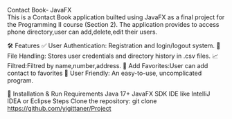 Contact Book- JavaFX  
This is a Contact Book application builted using JavaFX as a final project for the Programming II course (Section 2). The application provides to access phone directory,user can add,delete,edit their users.

🛠 Features
✅ User Authentication: Registration and login/logout system.
💾 File Handling: Stores user credentials and directory history in .csv files.
📈 Filtred:Filtred by name,number,address.
🔁 Add Favorites:User can add contact to favorites
📜 User Friendly: An easy-to-use, uncomplicated program.









🚀 Installation & Run
Requirements
Java 17+
JavaFX SDK
IDE like IntelliJ IDEA or Eclipse
Steps
Clone the repository:
git clone https://github.com/yigittaner/Project
